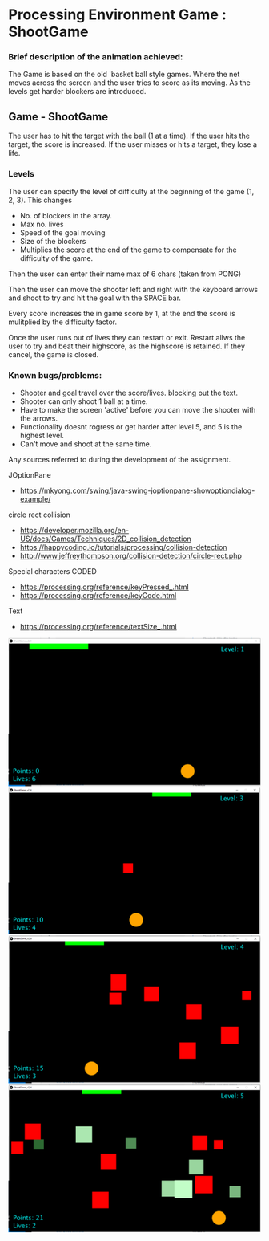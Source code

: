 
 # Processing Environment Game : ShootGame
 ### Brief description of the animation achieved:
 
 The Game is based on the old 'basket ball style games. 
 Where the net moves across the screen and the user tries to score as its moving. As the levels get harder blockers are introduced.
 
 ## Game - ShootGame
 The user has to hit the target with the ball (1 at a time).
 If the user hits the target, the score is increased. If the user misses or hits a target, they lose a life.
 
 ### Levels
 The user can specify the level of difficulty at the beginning of the game (1, 2, 3).
 This changes 
 - No. of blockers in the array.
 - Max no. lives
 - Speed of the goal moving
 - Size of the blockers
 - Multiplies the score at the end of the game to compensate for the difficulty of the game.
 
 Then the user can enter their name max of 6 chars (taken from PONG)
 
 Then the user can move the shooter left and right with the keyboard arrows and shoot to try and hit the goal with the SPACE bar.
 
 Every score increases the in game score by 1, at the end the score is mulitplied by the difficulty factor.
 
 Once the user runs out of lives they can restart or exit.
 Restart allws the user to try and beat their highscore, as the highscore is retained.
 If they cancel, the game is closed.
 
 ### Known bugs/problems:
 - Shooter and goal travel over the score/lives. blocking out the text.
 - Shooter can only shoot 1 ball at a time.
 - Have to make the screen 'active' before you can move the shooter with the arrows.
 - Functionality doesnt rogress or get harder after level 5, and 5 is the highest level.
 - Can't move and shoot at the same time.
 
 
 Any sources referred to during the development of the assignment.
 
 JOptionPane
 - https://mkyong.com/swing/java-swing-joptionpane-showoptiondialog-example/
 
 circle rect collision
 
 - https://developer.mozilla.org/en-US/docs/Games/Techniques/2D_collision_detection
 - https://happycoding.io/tutorials/processing/collision-detection
 - http://www.jeffreythompson.org/collision-detection/circle-rect.php
 
 Special characters CODED
 
 - https://processing.org/reference/keyPressed_.html
 - https://processing.org/reference/keyCode.html
 
 Text
 - https://processing.org/reference/textSize_.html
 
![alt text](https://github.com/jgrantprog1993/Shoot_Game/blob/main/Assignment212430732Jason_Grant/Assign212430732JasonGrant_pic1.PNG)
![alt text](https://github.com/jgrantprog1993/Shoot_Game/blob/main/Assignment212430732Jason_Grant/Assign212430732JasonGrant_pic2.PNG)
![alt text](https://github.com/jgrantprog1993/Shoot_Game/blob/main/Assignment212430732Jason_Grant/Assign212430732JasonGrant_pic3.PNG)
![alt text](https://github.com/jgrantprog1993/Shoot_Game/blob/main/Assignment212430732Jason_Grant/Assign212430732JasonGrant_pic4.PNG)

